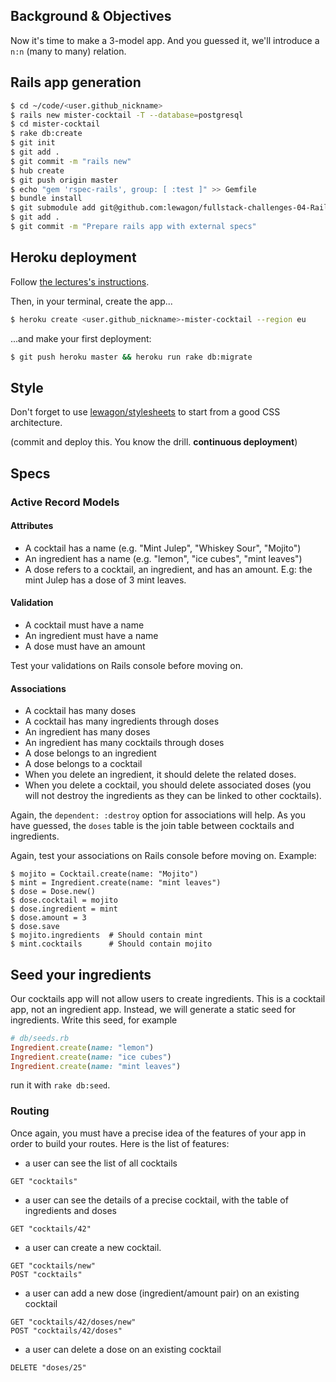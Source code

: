 ## Background & Objectives

Now it's time to make a 3-model app. And you guessed it, we'll introduce
a `n:n` (many to many) relation.

## Rails app generation

```bash
$ cd ~/code/<user.github_nickname>
$ rails new mister-cocktail -T --database=postgresql
$ cd mister-cocktail
$ rake db:create
$ git init
$ git add .
$ git commit -m "rails new"
$ hub create
$ git push origin master
$ echo "gem 'rspec-rails', group: [ :test ]" >> Gemfile
$ bundle install
$ git submodule add git@github.com:lewagon/fullstack-challenges-04-Rails-mister-cocktail-specs.git spec
$ git add .
$ git commit -m "Prepare rails app with external specs"
```

## Heroku deployment

Follow [the lectures's instructions](http://karr.lewagon.org/lectures/rails/04-hosting-deployment/#/1/12).

Then, in your terminal, create the app...

```bash
$ heroku create <user.github_nickname>-mister-cocktail --region eu
```

...and make your first deployment:

```bash
$ git push heroku master && heroku run rake db:migrate
```

## Style

Don't forget to use [lewagon/stylesheets](https://github.com/lewagon/stylesheets)
to start from a good CSS architecture.

(commit and deploy this. You know the drill. **continuous deployment**)

## Specs

### Active Record Models

#### Attributes

- A cocktail has a name (e.g. "Mint Julep", "Whiskey Sour", "Mojito")
- An ingredient has a name (e.g. "lemon", "ice cubes", "mint leaves")
- A dose refers to a cocktail, an ingredient, and has an amount. E.g: the mint Julep has a dose of 3 mint leaves.

#### Validation

- A cocktail must have a name
- An ingredient must have a name
- A dose must have an amount

Test your validations on Rails console before moving on.

#### Associations

- A cocktail has many doses
- A cocktail has many ingredients through doses
- An ingredient has many doses
- An ingredient has many cocktails through doses
- A dose belongs to an ingredient
- A dose belongs to a cocktail
- When you delete an ingredient, it should delete the related doses.
- When you delete a cocktail, you should delete associated doses (you will not destroy the ingredients as they can be linked to other cocktails).

Again, the `dependent: :destroy` option for associations will help.
As you have guessed, the `doses` table is the join table between cocktails and ingredients.

Again, test your associations on Rails console before moving on. Example:

```
$ mojito = Cocktail.create(name: "Mojito")
$ mint = Ingredient.create(name: "mint leaves")
$ dose = Dose.new()
$ dose.cocktail = mojito
$ dose.ingredient = mint
$ dose.amount = 3
$ dose.save
$ mojito.ingredients  # Should contain mint
$ mint.cocktails      # Should contain mojito
```

## Seed your ingredients

Our cocktails app will not allow users to create ingredients. This is a cocktail app, not an ingredient app. Instead, we will generate a static seed for ingredients. Write this seed, for example

```ruby
# db/seeds.rb
Ingredient.create(name: "lemon")
Ingredient.create(name: "ice cubes")
Ingredient.create(name: "mint leaves")
```

run it with `rake db:seed`.

### Routing

Once again, you must have a precise idea of the features of your app in order to build your routes. Here is the list of features:

- a user can see the list of all cocktails

```
GET "cocktails"
```

- a user can see the details of a precise cocktail, with the table of ingredients and doses

```
GET "cocktails/42"
```

- a user can create a new cocktail.

```
GET "cocktails/new"
POST "cocktails"
```

- a user can add a new dose (ingredient/amount pair) on an existing cocktail

```
GET "cocktails/42/doses/new"
POST "cocktails/42/doses"
```

- a user can delete a dose on an existing cocktail

```
DELETE "doses/25"
```
